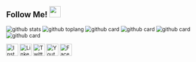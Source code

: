 ## Follow Me! <img src="https://raw.githubusercontent.com/iampavangandhi/iampavangandhi/master/gifs/Hi.gif" width="30px"></h2>

![github stats](https://github-readme-stats.vercel.app/api?username=AzharRivaldi&show_icons=true&theme=radical)
![github toplang](https://github-readme-stats.vercel.app/api/top-langs/?username=AzharRivaldi&layout=compact&theme=nightowl)
![github card](https://github-readme-stats.vercel.app/api/pin/?username=AzharRivaldi&repo=AlQuran-Android&theme=gruvbox)
![github card](https://github-readme-stats.vercel.app/api/pin/?username=AzharRivaldi&repo=ResepMakanan&theme=dracula)
![github card](https://github-readme-stats.vercel.app/api/pin/?username=AzharRivaldi&repo=Music-Player&theme=onedark)
![github card](https://github-readme-stats.vercel.app/api/pin/?username=AzharRivaldi&repo=WisataPurwakarta&theme=tokyonight)


<a href="https://www.instagram.com/azharrvldi_" target="_blank"><img src="https://img.shields.io/badge/Instagram-%23E4405F.svg?&style=flat-square&logo=instagram&logoColor=white" height="32px" alt="Instagram"></a>
<a href="https://www.linkedin.com/azhar-rivaldi" target="_blank"><img src="https://img.shields.io/badge/linkedin-%230077B5.svg?&style=for-the-badge&logo=linkedin&logoColor=white" height="32px" alt="LinkedIn"></a>
<a href="https://www.twitter.com/azharrvldi_" target="_blank"><img src="https://img.shields.io/badge/twitter-%231DA1F2.svg?&style=for-the-badge&logo=twitter&logoColor=white" height="32px" alt="Twitter"></a>
<a href="https://www.youtube.com/AzharRivaldiDev" target="_blank"><img src="https://img.shields.io/badge/youtube-%23FF0000.svg?&style=for-the-badge&logo=youtube&logoColor=white" height="32px" alt="Youtube"></a>
<a href="https://www.facebook.com/azhar.devils" target="_blank"><img src="https://img.shields.io/badge/Facebook-%231877F2.svg?&style=flat-square&logo=facebook&logoColor=white" height="32px" alt="Facebook"></a>
